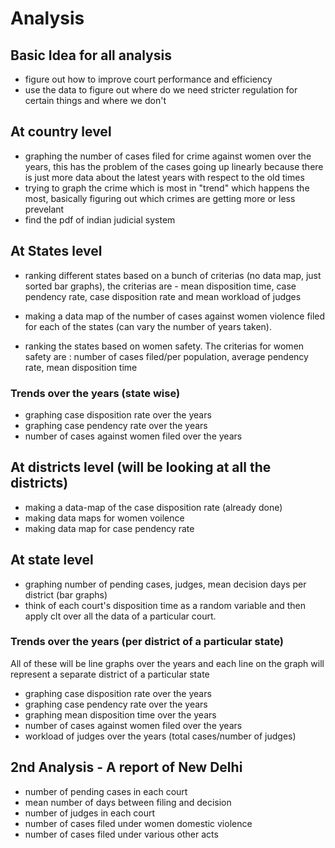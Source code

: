 # Analysis

## Basic Idea for all analysis
- figure out how to improve court performance and efficiency
- use the data to figure out where do we need stricter regulation for
certain things and where we don't

## At country level
- graphing the number of cases filed for crime against women over the
years, this has the problem of the cases going up linearly because
there is just more data about the latest years with respect to the old
times
- trying to graph the crime which is most in "trend" which happens the
most, basically figuring out which crimes are getting more or less
prevelant
- find the pdf of indian judicial system

## At States level
- ranking different states based on a bunch of criterias (no data map, just
sorted bar graphs), the criterias are - mean disposition time, case
pendency rate, case disposition rate and mean workload of judges

- making a data map of the number of cases against women violence filed for
each of the states (can vary the number of years taken).

- ranking the states based on women safety. The criterias for women safety
are : number of cases filed/per population, average pendency rate,
mean disposition time

### Trends over the years (state wise)
- graphing case disposition rate over the years
- graphing case pendency rate over the years
- number of cases against women filed over the years

## At districts level (will be looking at all the districts)
- making a data-map of the case disposition rate (already done)
- making data maps for women voilence
- making data map for case pendency rate

## At state level
- graphing number of pending cases, judges, mean decision days per district
(bar graphs)
- think of each court's disposition time as a random variable and then
apply clt over all the data of a particular court.

### Trends over the years (per district of a particular state)
All of these will be line graphs over the years and each line on the graph
will represent a separate district of a particular state
- graphing case disposition rate over the years
- graphing case pendency rate over the years
- graphing mean disposition time over the years
- number of cases against women filed over the years
- workload of judges over the years (total cases/number of judges)

## 2nd Analysis - A report of New Delhi
- number of pending cases in each court
- mean number of days between filing and decision
- number of judges in each court
- number of cases filed under women domestic violence
- number of cases filed under various other acts
